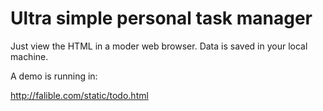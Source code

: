 # Ultra simple personal task manager

Just view the HTML in a moder web browser. Data is saved in your local machine.

A demo is running in:

<http://falible.com/static/todo.html>


